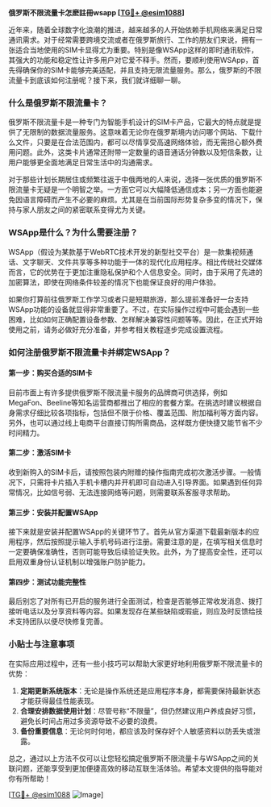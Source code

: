 **俄罗斯不限流量卡怎麽註冊wsapp [[TG💪+ @esim1088](https://t.me/s/esim1088)]**

近年来，随着全球数字化浪潮的推进，越来越多的人开始依赖手机网络来满足日常通讯需求。对于经常需要跨境交流或者在俄罗斯旅行、工作的朋友们来说，拥有一张适合当地使用的SIM卡显得尤为重要。特别是像WSApp这样的即时通讯软件，其强大的功能和稳定性让许多用户对它爱不释手。然而，要顺利使用WSApp，首先得确保你的SIM卡能够完美适配，并且支持无限流量服务。那么，俄罗斯的不限流量卡到底该如何注册呢？接下来，我们就详细聊一聊。

### 什么是俄罗斯不限流量卡？

俄罗斯不限流量卡是一种专门为智能手机设计的SIM卡产品，它最大的特点就是提供了无限制的数据流量服务。这意味着无论你在俄罗斯境内访问哪个网站、下载什么文件，只要是在合法范围内，都可以尽情享受高速网络体验，而无需担心额外费用问题。此外，这类卡片通常还附带一定数量的语音通话分钟数以及短信条数，让用户能够更全面地满足日常生活中的沟通需求。

对于那些计划长期居住或频繁往返于中俄两地的人来说，选择一张优质的俄罗斯不限流量卡无疑是一个明智之举。一方面它可以大幅降低通信成本；另一方面也能避免因语言障碍而产生不必要的麻烦。尤其是在当前国际形势复杂多变的情况下，保持与家人朋友之间的紧密联系变得尤为关键。

### WSApp是什么？为什么需要注册？

WSApp（假设为某款基于WebRTC技术开发的新型社交平台）是一款集视频通话、文字聊天、文件共享等多种功能于一体的现代化应用程序。相比传统社交媒体而言，它的优势在于更加注重隐私保护和个人信息安全。同时，由于采用了先进的加密算法，即使在网络条件较差的情况下也能保证良好的用户体验。

如果你打算前往俄罗斯工作学习或者只是短期旅游，那么提前准备好一台支持WSApp功能的设备就显得非常重要了。不过，在实际操作过程中可能会遇到一些困难，比如如何正确配置设备参数、怎样解决兼容性问题等等。因此，在正式开始使用之前，请务必做好充分准备，并参考相关教程逐步完成设置流程。

### 如何注册俄罗斯不限流量卡并绑定WSApp？

#### 第一步：购买合适的SIM卡

目前市面上有许多提供俄罗斯不限流量卡服务的品牌商可供选择，例如MegaFon、Beeline等知名运营商都推出了相应的套餐方案。在挑选时建议根据自身需求仔细比较各项指标，包括但不限于价格、覆盖范围、附加福利等方面内容。另外，也可以通过线上电商平台直接订购所需商品，这样既方便快捷又能节省不少时间精力。

#### 第二步：激活SIM卡

收到新购入的SIM卡后，请按照包装内附赠的操作指南完成初次激活步骤。一般情况下，只需将卡片插入手机卡槽内并开机即可自动进入引导界面。如果遇到任何异常情况，比如信号弱、无法连接网络等问题，则需要联系客服寻求帮助。

#### 第三步：安装并配置WSApp

接下来就是安装并配置WSApp的关键环节了。首先从官方渠道下载最新版本的应用程序，然后按照提示输入手机号码进行注册。需要注意的是，在填写相关信息时一定要确保准确性，否则可能导致后续验证失败。此外，为了提高安全性，还可以启用双重身份认证机制以增强账户防护能力。

#### 第四步：测试功能完整性

最后别忘了对所有已开启的服务进行全面测试，检查是否能够正常收发消息、拨打接听电话以及分享资料等内容。如果发现存在某些缺陷或瑕疵，则应及时反馈给技术支持团队以便尽快修复完善。

### 小贴士与注意事项

在实际应用过程中，还有一些小技巧可以帮助大家更好地利用俄罗斯不限流量卡的优势：

1. **定期更新系统版本**：无论是操作系统还是应用程序本身，都需要保持最新状态才能获得最佳性能表现。
2. **合理安排数据使用计划**：尽管号称“不限量”，但仍然建议用户养成良好习惯，避免长时间占用过多资源导致不必要的浪费。
3. **备份重要信息**：无论何时何地，都应该及时保存好个人敏感资料以防丢失或泄露。

总之，通过以上方法不仅可以让您轻松搞定俄罗斯不限流量卡与WSApp之间的关联问题，还能享受到更加便捷高效的移动互联生活体验。希望本文提供的指导能对你有所帮助！

[[TG💪+ @esim1088](https://t.me/s/esim1088) ![Image](https://i.postimg.cc/4NQfJmqS/Snipaste-2025-05-13-00-14-12.png)]